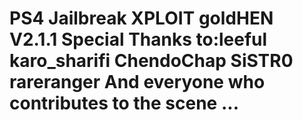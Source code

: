 # PS4 Jailbreak XPLOIT goldHEN V2.1.1 Special Thanks to:leeful karo_sharifi ChendoChap SiSTR0 rareranger And everyone who contributes to the scene ...
